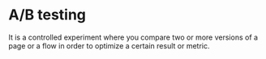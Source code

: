 # A/B testing

It is a controlled experiment where you compare two or more versions of a page or a flow in order to optimize a certain result or metric.